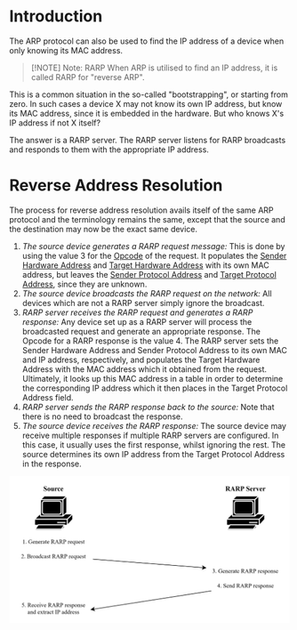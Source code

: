 # Introduction
The ARP protocol can also be used to find the IP address of a device when only knowing its MAC address. 

> [!NOTE] Note: RARP
> When ARP is utilised to find an IP address, it is called RARP for "reverse ARP".
>

This is a common situation in the so-called "bootstrapping", or starting from zero. In such cases a device X may not know its own IP address, but know its MAC address, since it is embedded in the hardware. But who knows X's IP address if not X itself?

The answer is a RARP server. The RARP server listens for RARP broadcasts and responds to them with the appropriate IP address.

# Reverse Address Resolution
The process for reverse address resolution avails itself of the same ARP protocol and the terminology remains the same, except that the source and the destination may now be the exact same device.

1. *The source device generates a RARP request message:* This is done by using the value 3 for the [Opcode](ARP%20Message%20Format.md) of the request. It populates the [Sender Hardware Address](index.md) and [Target Hardware Address](index.md) with its own MAC address, but leaves the [Sender Protocol Address](index.md) and [Target Protocol Address](index.md), since they are unknown.
2. *The source device broadcasts the RARP request on the network:* All devices which are not a RARP server simply ignore the broadcast.
3. *RARP server receives the RARP request and generates a RARP response:* Any device set up as a RARP server will process the broadcasted request and generate an appropriate response. The Opcode for a RARP response is the value 4. The RARP server sets the Sender Hardware Address and Sender Protocol Address to its own MAC and IP address, respectively, and populates the Target Hardware Address with the MAC address which it obtained from the request. Ultimately, it looks up this MAC address in a table in order to determine the corresponding IP address which it then places in the Target Protocol Address field.
4. *RARP server sends the RARP response back to the source:* Note that there is no need to broadcast the response.
5. *The source device receives the RARP response:* The source device may receive multiple responses if multiple RARP servers are configured. In this case, it usually uses the first response, whilst ignoring the rest. The source determines its own IP address from the Target Protocol Address in the response.

![](Resources/Images/Reverse%20Address%20Resolution.svg)